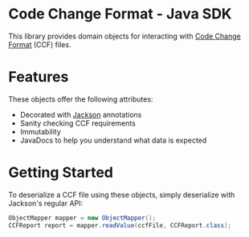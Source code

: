# Code Change Format - Java SDK

This library provides domain objects for interacting with [Code Change Format](https://github.com/pixeeworks/ccf/) (CCF) files.

# Features

These objects offer the following attributes:

* Decorated with [Jackson](https://github.com/FasterXML/jackson) annotations 
* Sanity checking CCF requirements
* Immutability
* JavaDocs to help you understand what data is expected

# Getting Started

To deserialize a CCF file using these objects, simply deserialize with Jackson's regular API:

```java
ObjectMapper mapper = new ObjectMapper();
CCFReport report = mapper.readValue(ccfFile, CCFReport.class);
```
